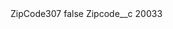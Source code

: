 <?xml version="1.0" encoding="UTF-8"?>
<CustomMetadata xmlns="http://soap.sforce.com/2006/04/metadata" xmlns:xsi="http://www.w3.org/2001/XMLSchema-instance" xmlns:xsd="http://www.w3.org/2001/XMLSchema">
    <label>ZipCode307</label>
    <protected>false</protected>
    <values>
        <field>Zipcode__c</field>
        <value xsi:type="xsd:string">20033</value>
    </values>
</CustomMetadata>

